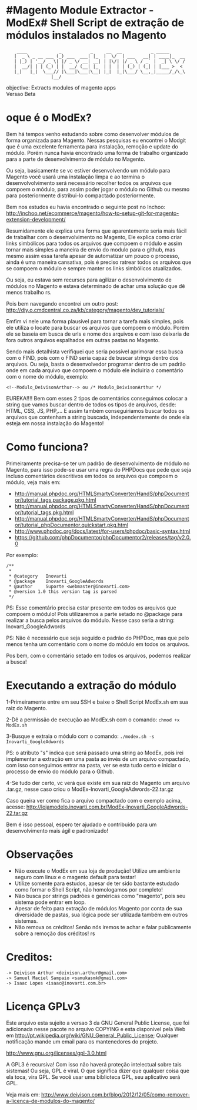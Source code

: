 #Magento Module Extractor - ModEx#
Shell Script de extração de módulos instalados no Magento
=============

        ____            _           _     __  __           _ _____
       |  _ \ _ __ ___ (_) ___  ___| |_  |  \/  | ___   __| | ____|_  __
       | |_) | '__/ _ \| |/ _ \/ __| __| | |\/| |/ _ \ / _` |  _| \ \/ /
       |  __/| | | (_) | |  __/ (__| |_  | |  | | (_) | (_| | |___ >  <
       |_|   |_|  \___// |\___|\___|\__| |_|  |_|\___/ \__,_|_____/_/\_\
                     |__/

objective: Extracts modules of magento apps   
Versao Beta
   
oque é o ModEx?
=============

Bem há tempos venho estudando sobre como desenvolver módulos de forma organizada para Magento. Nessas pesquisas eu 
encontrei o Modgit que é uma excelente ferramenta para instalação, remoção e update do módulo. Porém nunca havia 
encontrado uma forma de trabalho organizado para a parte de desenvolvimento de módulo no Magento.

Ou seja, basicamente se vc estiver desenvolvendo um módulo para Magento você usará uma instalação limpa e
ao termina o desenvolvolvimento será necessário recolher todos os arquivos que compoem o módulo, para assim poder jogar 
o módulo no Github ou mesmo para posteriormente distribui-lo compactado posteriormente.

Bem nos estudos eu havia encontrado o seguinte post no Inchoo:
http://inchoo.net/ecommerce/magento/how-to-setup-git-for-magento-extension-development/

Resumidamente ele explica uma forma que aparentemente seria mais fácil de trabalhar com o desenvolvimento no Magento,
Ele explica como criar links simbólicos para todos os arquivos que compoem o módulo e assim tornar mais simples a 
maneira de envio do modulo para o github, mas mesmo assim essa tarefa apesar de automatizar um pouco o processo, 
ainda é uma maneira cansativa, pois é preciso ratrear todos os arquivos que se compoem o módulo e sempre manter os links
simbólicos atualizados.

Ou seja, eu estava sem recursos para agilizar o desenvolvimento de módulos no Magento e estava determinado de achar 
uma solução que dê menos trabalho rs.

Pois bem navegando encontrei um outro post:
http://diy.o.cmdcentral.co.za/kb/category/magento/dev_tutorials/

Emfim vi nele uma forma plausível para tornar a tarefa mais simples, pois ele utiliza o locate para buscar os 
arquivos que compoem o módulo. Porém ele se baseia em busca de urls e nome dos arquivos e com isso deixaria de 
fora outros arquivos espalhados em outras pastas no Magento.

Sendo mais detalhista verifiquei que seria possível aprimorar essa busca com o FIND, pois com o FIND seria capaz de buscar 
strings dentro dos arquivos. Ou seja, basta o desenvolvedor programar dentro de um padrão onde em cada arquivo que 
compoem o módulo ele incluiria o comentário com o nome do módulo, exemplo:

```<!--Modulo_DeivisonArthur--> ou /* Modulo_DeivisonArthur */```

EUREKA!!!! Bem com esses 2 tipos de comentários conseguimos colocar a string que vamos buscar dentro de todos os tipos de arquivos, desde:
HTML, CSS, JS, PHP,... E assim também conseguiriamos buscar todos os arquivos que contenham a string buscada, independentemente 
de onde ela esteja em nossa instalação do Magento!

Como funciona?
=============
Primeiramente precisa-se ter um padrão de desenvolvimento de módulo no Magento, para isso pode-se usar uma regra do PHPDocs 
que pede que seja incluso comentários descritivos em todos os arquivos que compoem o módulo, veja mais em:

* http://manual.phpdoc.org/HTMLSmartyConverter/HandS/phpDocumentor/tutorial_tags.package.pkg.html
* http://manual.phpdoc.org/HTMLSmartyConverter/HandS/phpDocumentor/tutorial_tags.pkg.html
* http://manual.phpdoc.org/HTMLSmartyConverter/HandS/phpDocumentor/tutorial_phpDocumentor.quickstart.pkg.html
* http://www.phpdoc.org/docs/latest/for-users/phpdoc/basic-syntax.html
* https://github.com/phpDocumentor/phpDocumentor2/releases/tag/v2.0.0


Por exemplo:

```
/**
 *
 * @category   Inovarti
 * @package    Inovarti_GoogleAdwords
 * @author     Suporte <webmaster@inovarti.com>
 * @version 1.0 this version tag is parsed
 */
```
PS: Esse comentário precisa estar presente em todos os arquivos que compoem o módulo! Pois utilizaremos a parte setado no 
@package para realizar a busca pelos arquivos do módulo. Nesse caso seria a string: Inovarti_GoogleAdwords


PS: Não é necessário que seja seguido o padrão do PHPDoc, mas que pelo menos tenha um comentário com o nome do módulo em todos os arquivos.

Pos bem, com o comentário setado em todos os arquivos, podemos realizar a busca!

Executando a extração do módulo
=============

1-Primeiramente entre em seu SSH e baixe o Shell Script ModEx.sh em sua raiz do Magento.

2-Dê a permissão de execução ao ModEx.sh com o comando:
```chmod +x ModEx.sh```

3-Busque e extraia o módulo com o comando:
```./modex.sh -s Inovarti_GoogleAdwords```

PS: o atributo "s" indica que será passado uma string ao ModEx, pois irei implementar a extração em uma pasta ao invés de um arquivo compactado, 
com isso conseguimos entrar na pasta, ver se esta tudo certo e iniciar o processo de envio do módulo para o Github.

4-Se tudo der certo, vc verá que existe em sua raiz do Magento um arquivo .tar.gz, nesse caso criou o ModEx-Inovarti_GoogleAdwords-22.tar.gz

Caso queira ver como fica o arquivo compactado com o exemplo acima, acesse: http://lojamodelo.inovarti.com.br/ModEx-Inovarti_GoogleAdwords-22.tar.gz


Bem é isso pessoal, espero ter ajudado e contribuido para um desenvolvimento mais ágil e padronizado!

Observações
=============
* Não execute o ModEx em sua loja de produção! Utilize um ambiente seguro com linux e o magento default para testar!
* Utilize somente para estudos, apesar de ter sido bastante estudado como formar o Shell Script, não homologamos por completo!
* Não busca por strings padrões e genéricas como "magento", pois seu sistema pode entrar em loop.
* Apesar de feito para extração de módulos Magento por conta de sua diversidade de pastas, sua lógica pode ser utilizada também em outros sistemas.
* Não remova os créditos! Senão nós iremos te achar e falar publicamente sobre a remoção dos créditos! rs 

Creditos:
=============
```
-> Deivison Arthur <deivison.arthur@gmail.com> 
-> Samuel Maciel Sampaio <samukasmk@gmail.com> 
-> Isaac Lopes <isaac@inovarti.com.br>
```

Licença GPLv3
=============

Este arquivo esta sujeito a versao 3 da GNU General Public License, que foi adicionada nesse pacote no arquivo COPYING e esta disponivel pela Web em http://pt.wikipedia.org/wiki/GNU_General_Public_License; Qualquer notificação mande um email para os mantenedores do projeto.

http://www.gnu.org/licenses/gpl-3.0.html

A GPL3 é recursiva! Com isso não haverá proteção intelectual sobre tais sistemas! Ou seja, GPL é viral. O que significa dizer que qualquer coisa que ela toca, vira GPL. Se você usar uma biblioteca GPL, seu aplicativo será GPL.

Veja mais em: http://www.deivison.com.br/blog/2012/12/05/como-remover-a-licenca-de-modulos-do-magento/

